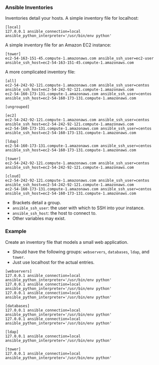### Ansible Inventories

Inventories detail your hosts. A simple inventory file for localhost:
```
[local]
127.0.0.1 ansible_connection=local ansible_python_interpreter='/usr/bin/env python'
```

A simple inventory file for an Amazon EC2 instance:
```
[tower]
ec2-54-163-151-45.compute-1.amazonaws.com ansible_ssh_user=ec2-user ansible_ssh_host=ec2-54-163-151-45.compute-1.amazonaws.com
```

A more complicated inventory file:
```
[all]
ec2-54-242-92-121.compute-1.amazonaws.com ansible_ssh_user=centos ansible_ssh_host=ec2-54-242-92-121.compute-1.amazonaws.com
ec2-54-160-173-131.compute-1.amazonaws.com ansible_ssh_user=centos ansible_ssh_host=ec2-54-160-173-131.compute-1.amazonaws.com

[ungrouped]

[ec2]
ec2-54-242-92-121.compute-1.amazonaws.com ansible_ssh_user=centos ansible_ssh_host=ec2-54-242-92-121.compute-1.amazonaws.com
ec2-54-160-173-131.compute-1.amazonaws.com ansible_ssh_user=centos ansible_ssh_host=ec2-54-160-173-131.compute-1.amazonaws.com

[ldap]
ec2-54-160-173-131.compute-1.amazonaws.com ansible_ssh_user=centos ansible_ssh_host=ec2-54-160-173-131.compute-1.amazonaws.com

[tower]
ec2-54-242-92-121.compute-1.amazonaws.com ansible_ssh_user=centos ansible_ssh_host=ec2-54-242-92-121.compute-1.amazonaws.com

[cloud]
ec2-54-242-92-121.compute-1.amazonaws.com ansible_ssh_user=centos ansible_ssh_host=ec2-54-242-92-121.compute-1.amazonaws.com
ec2-54-160-173-131.compute-1.amazonaws.com ansible_ssh_user=centos ansible_ssh_host=ec2-54-160-173-131.compute-1.amazonaws.com
```
* Brackets detail a group.
* `ansible_ssh_user`: the user with which to SSH into your instance.
* `ansible_ssh_host`: the host to connect to.
* Other variables may exist.

### Example
Create an inventory file that models a small web application.
* Should have the following groups: `webservers`, `databases`, `ldap`, and `tower`.
* Just use localhost for the actual entries.

```
[webservers]
127.0.0.1 ansible_connection=local ansible_python_interpreter='/usr/bin/env python'
127.0.0.1 ansible_connection=local ansible_python_interpreter='/usr/bin/env python'
127.0.0.1 ansible_connection=local ansible_python_interpreter='/usr/bin/env python'

[databases]
127.0.0.1 ansible_connection=local ansible_python_interpreter='/usr/bin/env python'
127.0.0.1 ansible_connection=local ansible_python_interpreter='/usr/bin/env python'

[ldap]
127.0.0.1 ansible_connection=local ansible_python_interpreter='/usr/bin/env python'

[tower]
127.0.0.1 ansible_connection=local ansible_python_interpreter='/usr/bin/env python'
```
